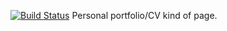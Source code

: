 [![Build Status](https://travis-ci.org/ryan-rushton/ryan-rushton.github.io.svg?branch=source)](https://travis-ci.org/ryan-rushton/ryan-rushton.github.io)
Personal portfolio/CV kind of page.
